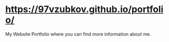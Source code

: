 # https://97vzubkov.github.io/portfolio/
My Website Portfolio where you can find more information about me.
